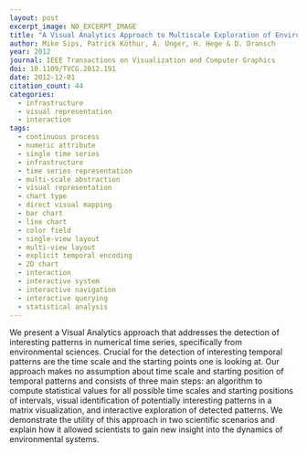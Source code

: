 ```yaml
---
layout: post
excerpt_image: NO_EXCERPT_IMAGE
title: "A Visual Analytics Approach to Multiscale Exploration of Environmental Time Series"
author: Mike Sips, Patrick Köthur, A. Unger, H. Hege & D. Dransch
year: 2012
journal: IEEE Transactions on Visualization and Computer Graphics
doi: 10.1109/TVCG.2012.191
date: 2012-12-01
citation_count: 44
categories:
  - infrastructure
  - visual representation
  - interaction
tags:
  - continuous process
  - numeric attribute
  - single time series
  - infrastructure
  - time series representation
  - multi-scale abstraction
  - visual representation
  - chart type
  - direct visual mapping
  - bar chart
  - line chart
  - color field
  - single-view layout
  - multi-view layout
  - explicit temporal encoding
  - 2D chart
  - interaction
  - interactive system
  - interactive navigation
  - interactive querying
  - statistical analysis
---
```

We present a Visual Analytics approach that addresses the detection of interesting patterns in numerical time series, specifically from environmental sciences. Crucial for the detection of interesting temporal patterns are the time scale and the starting points one is looking at. Our approach makes no assumption about time scale and starting position of temporal patterns and consists of three main steps: an algorithm to compute statistical values for all possible time scales and starting positions of intervals, visual identification of potentially interesting patterns in a matrix visualization, and interactive exploration of detected patterns. We demonstrate the utility of this approach in two scientific scenarios and explain how it allowed scientists to gain new insight into the dynamics of environmental systems.
